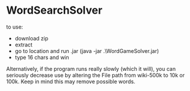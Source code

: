 ﻿# WordSearchSolver
to use:
- download zip
- extract
- go to location and run .jar (java -jar .\WordGameSolver.jar)
- type 16 chars and win

Alternatively, if the program runs really slowly (which it will), you can seriously decrease use by altering the File path from wiki-500k to 10k or 100k. Keep in mind this may remove possible words.
